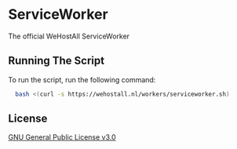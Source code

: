 # ServiceWorker
The official WeHostAll ServiceWorker


## Running The Script

To run the script, run the following command:
```bash
  bash <(curl -s https://wehostall.nl/workers/serviceworker.sh)
```


## License

[GNU General Public License v3.0](https://choosealicense.com/licenses/gpl-3.0/)
